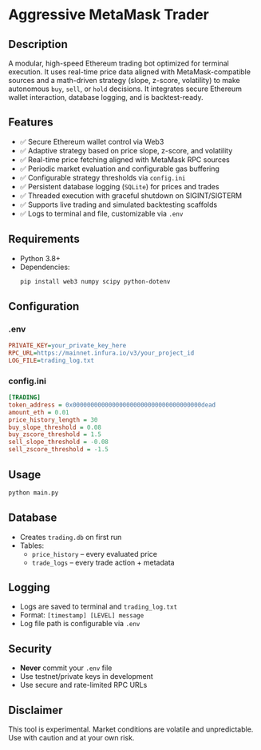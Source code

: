 # Aggressive MetaMask Trader

## Description
A modular, high-speed Ethereum trading bot optimized for terminal execution. It uses real-time price data aligned with MetaMask-compatible sources and a math-driven strategy (slope, z-score, volatility) to make autonomous `buy`, `sell`, or `hold` decisions. It integrates secure Ethereum wallet interaction, database logging, and is backtest-ready.

## Features
- ✅ Secure Ethereum wallet control via Web3
- ✅ Adaptive strategy based on price slope, z-score, and volatility
- ✅ Real-time price fetching aligned with MetaMask RPC sources
- ✅ Periodic market evaluation and configurable gas buffering
- ✅ Configurable strategy thresholds via `config.ini`
- ✅ Persistent database logging (`SQLite`) for prices and trades
- ✅ Threaded execution with graceful shutdown on SIGINT/SIGTERM
- ✅ Supports live trading and simulated backtesting scaffolds
- ✅ Logs to terminal and file, customizable via `.env`

## Requirements
- Python 3.8+
- Dependencies:
  ```bash
  pip install web3 numpy scipy python-dotenv
  ```

## Configuration

### .env
```ini
PRIVATE_KEY=your_private_key_here
RPC_URL=https://mainnet.infura.io/v3/your_project_id
LOG_FILE=trading_log.txt
```

### config.ini
```ini
[TRADING]
token_address = 0x000000000000000000000000000000000000dead
amount_eth = 0.01
price_history_length = 30
buy_slope_threshold = 0.08
buy_zscore_threshold = 1.5
sell_slope_threshold = -0.08
sell_zscore_threshold = -1.5
```

## Usage
```bash
python main.py
```

## Database
- Creates `trading.db` on first run
- Tables:
  - `price_history` – every evaluated price
  - `trade_logs` – every trade action + metadata

## Logging
- Logs are saved to terminal and `trading_log.txt`
- Format: `[timestamp] [LEVEL] message`
- Log file path is configurable via `.env`

## Security
- **Never** commit your `.env` file
- Use testnet/private keys in development
- Use secure and rate-limited RPC URLs

## Disclaimer
This tool is experimental. Market conditions are volatile and unpredictable. Use with caution and at your own risk.

